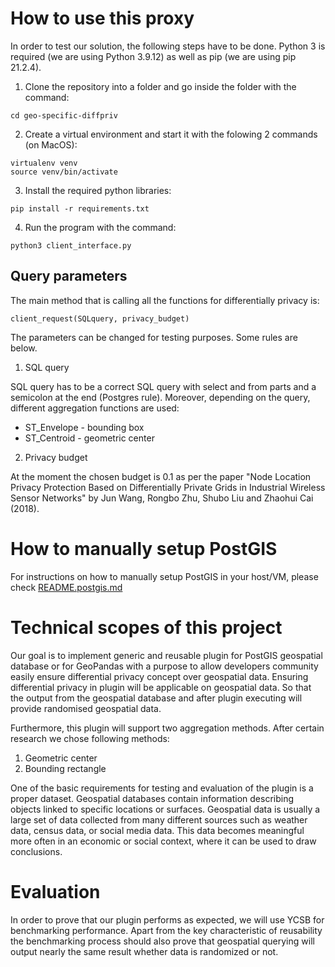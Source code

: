 # How to use this proxy

In order to test our solution, the following steps have to be done. Python 3 is required (we are using Python 3.9.12) as well as pip (we are using pip 21.2.4).

1. Clone the repository into a folder and go inside the folder with the command:
```
cd geo-specific-diffpriv
```
2. Create a virtual environment and start it with the folowing 2 commands (on MacOS):
```
virtualenv venv
source venv/bin/activate
```
3. Install the required python libraries:
```
pip install -r requirements.txt
```
4. Run the program with the command:
```
python3 client_interface.py
```

## Query parameters

The main method that is calling all the functions for differentially privacy is:
```
client_request(SQLquery, privacy_budget)
```
The parameters can be changed for testing purposes. Some rules are below.

1. SQL query

SQL query has to be a correct SQL query with select and from parts and a semicolon at the end (Postgres rule). Moreover, depending on the query, different aggregation functions are used:

- ST_Envelope - bounding box
- ST_Centroid - geometric center

2. Privacy budget

At the moment the chosen budget is 0.1 as per the paper "Node Location Privacy Protection Based on Differentially Private Grids in Industrial Wireless Sensor Networks" by Jun Wang, Rongbo Zhu, Shubo Liu and Zhaohui Cai (2018).

# How to manually setup PostGIS

For instructions on how to manually setup PostGIS in your host/VM, please check [README.postgis.md](https://github.com/dancingsushii/geo-specific-diffpriv/blob/main/README.postgis.md)


# Technical scopes of this project
Our goal is to implement generic and reusable plugin for PostGIS geospatial database or for GeoPandas with a purpose to allow developers community easily ensure differential privacy concept over geospatial data. Ensuring differential privacy in plugin will be applicable on geospatial data. So that the output from the geospatial database and after plugin executing will provide randomised geospatial data.

Furthermore, this plugin will support two aggregation methods. After certain research we chose following methods: 
1. Geometric center
2. Bounding rectangle


One of the basic requirements for testing and evaluation of the plugin is a proper dataset. Geospatial databases contain information describing objects linked to specific locations or surfaces. Geospatial data is usually a large set of data collected from many different sources such as weather data, census data, or social media data. This data becomes meaningful more often in an economic or social context, where it can be used to draw conclusions.

# Evaluation
In order to prove that our plugin performs as expected, we will use YCSB for benchmarking performance. Apart from the key characteristic of reusability the benchmarking process should also prove that geospatial querying will output nearly the same result whether data is randomized or not.
